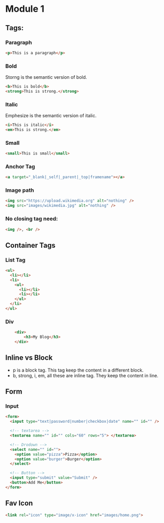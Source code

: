 # Module 1

## Tags:

### Paragraph
```html
<p>This is a paragraph</p>
```
### Bold
Storng is the semantic version of bold.
```html
<b>This is bold</b>
<strong>This is strong.</strong>
```
### Italic
Emphesize is the semantic version of italic.
```html
<i>This is italic</i>
<em>This is strong.</em>
```
### Small
```html
<small>This is small</small>
```
### Anchor Tag
```html
<a target="_blank|_self|_parent|_top|framename"></a>
```
### Image path
```html
<img src="https://upload.wikimedia.org" alt="nothing" />
<img src="images/wikimedia.jpg" alt="nothing" />
```
### No closing tag need:
```html
<img />, <br />
```

## Container Tags
### List Tag
```html
<ul>
  <li></li>
  <li>
    <ul>
      <li></li>
      <li></li>
    </ul>
  </li>
</ul>
```
### Div
```html
    <div>
        <h3>My Blog</h3>
    </div>
```
## Inline vs Block

- p is a block tag. This tag keep the content in a different block.
- b, strong, i, em, all these are inline tag. They keep the content in line.

## Form

### Input
``` html
<form>
  <input type="text|password|number|checkbox|date" name="" id="" />

  <!-- textarea -->
  <textarea name="" id="" cols="60" rows="5"> </textarea>

  <!-- Drodown -->
  <select name="" id="">
    <option value="pizza">Pizza</option>
    <option value="burger">Burger</option>
  </select>

  <!-- Button -->
  <input type="submit" value="Submit" />
  <button>Add Me</button>
</form>
```

## Fav Icon
``` html
<link rel="icon" type="image/x-icon" href="images/home.png">
```